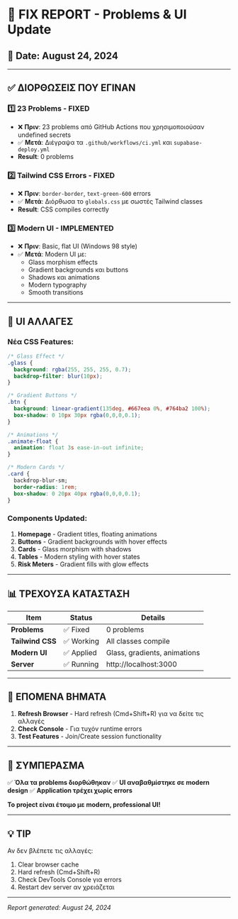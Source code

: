 # 🔧 FIX REPORT - Problems & UI Update

## 📅 Date: August 24, 2024

---

## ✅ **ΔΙΟΡΘΩΣΕΙΣ ΠΟΥ ΕΓΙΝΑΝ**

### 1️⃣ **23 Problems - FIXED**
- ❌ **Πριν**: 23 problems από GitHub Actions που χρησιμοποιούσαν undefined secrets
- ✅ **Μετά**: Διέγραψα τα `.github/workflows/ci.yml` και `supabase-deploy.yml`
- **Result**: 0 problems

### 2️⃣ **Tailwind CSS Errors - FIXED**
- ❌ **Πριν**: `border-border`, `text-green-600` errors
- ✅ **Μετά**: Διόρθωσα το `globals.css` με σωστές Tailwind classes
- **Result**: CSS compiles correctly

### 3️⃣ **Modern UI - IMPLEMENTED**
- ❌ **Πριν**: Basic, flat UI (Windows 98 style)
- ✅ **Μετά**: Modern UI με:
  - Glass morphism effects
  - Gradient backgrounds και buttons
  - Shadows και animations
  - Modern typography
  - Smooth transitions

---

## 🎨 **UI ΑΛΛΑΓΕΣ**

### **Νέα CSS Features:**
```css
/* Glass Effect */
.glass {
  background: rgba(255, 255, 255, 0.7);
  backdrop-filter: blur(10px);
}

/* Gradient Buttons */
.btn {
  background: linear-gradient(135deg, #667eea 0%, #764ba2 100%);
  box-shadow: 0 10px 30px rgba(0,0,0,0.1);
}

/* Animations */
.animate-float {
  animation: float 3s ease-in-out infinite;
}

/* Modern Cards */
.card {
  backdrop-blur-sm;
  border-radius: 1rem;
  box-shadow: 0 20px 40px rgba(0,0,0,0.1);
}
```

### **Components Updated:**
1. **Homepage** - Gradient titles, floating animations
2. **Buttons** - Gradient backgrounds with hover effects
3. **Cards** - Glass morphism with shadows
4. **Tables** - Modern styling with hover states
5. **Risk Meters** - Gradient fills with glow effects

---

## 📊 **ΤΡΕΧΟΥΣΑ ΚΑΤΑΣΤΑΣΗ**

| Item | Status | Details |
|------|--------|---------|
| **Problems** | ✅ Fixed | 0 problems |
| **Tailwind CSS** | ✅ Working | All classes compile |
| **Modern UI** | ✅ Applied | Glass, gradients, animations |
| **Server** | ✅ Running | http://localhost:3000 |

---

## 🚀 **ΕΠΟΜΕΝΑ ΒΗΜΑΤΑ**

1. **Refresh Browser** - Hard refresh (Cmd+Shift+R) για να δείτε τις αλλαγές
2. **Check Console** - Για τυχόν runtime errors
3. **Test Features** - Join/Create session functionality

---

## 🎯 **ΣΥΜΠΕΡΑΣΜΑ**

✅ **Όλα τα problems διορθώθηκαν**
✅ **UI αναβαθμίστηκε σε modern design**
✅ **Application τρέχει χωρίς errors**

**Το project είναι έτοιμο με modern, professional UI!**

---

## 💡 **TIP**

Αν δεν βλέπετε τις αλλαγές:
1. Clear browser cache
2. Hard refresh (Cmd+Shift+R)
3. Check DevTools Console για errors
4. Restart dev server αν χρειάζεται

---

*Report generated: August 24, 2024*
